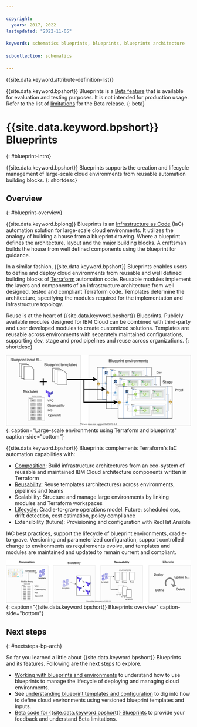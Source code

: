 ```yaml
---

copyright:
  years: 2017, 2022
lastupdated: "2022-11-05"

keywords: schematics blueprints, blueprints, blueprints architecture

subcollection: schematics

---
```


{{site.data.keyword.attribute-definition-list}}

{{site.data.keyword.bpshort}} Blueprints is a [Beta feature](/docs/schematics?topic=schematics-bp-beta-limitations) that is available for evaluation and testing purposes. It is not intended for production usage. Refer to the list of [limitations](/docs/schematics?topic=schematics-bp-beta-limitations) for the Beta release.
{: beta}

# {{site.data.keyword.bpshort}} Blueprints
{: #blueprint-intro}

{{site.data.keyword.bpshort}} Blueprints supports the creation and lifecycle management of large-scale cloud environments from reusable automation building blocks. 
{: shortdesc} 

## Overview
{: #blueprint-overview}

{{site.data.keyword.bplong}} Blueprints is an [Infrastructure as Code](https://www.redhat.com/en/topics/automation/what-is-infrastructure-as-code-iac) (IaC) automation solution for large-scale cloud environments. It utilizes the analogy of building a house from a blueprint drawing. Where a blueprint defines the architecture, layout and the major building blocks. A craftsman builds the house from well defined components using the blueprint for guidance.      

In a similar fashion, {{site.data.keyword.bpshort}} Blueprints enables users to define and deploy cloud environments from reusable and well defined building blocks of [Terraform](https://www.terraform.io) automation code. Reusable modules implement the layers and components of an infrastructure architecture from well designed, tested and compliant Terraform code. Templates determine the architecture, specifying the modules required for the implementation and infrastructure topology. 

Reuse is at the heart of {{site.data.keyword.bpshort}} Blueprints. Publicly available modules designed for IBM Cloud can be combined with third-party and user developed modules to create customized solutions. Templates are reusable across environments with separately maintained configurations, supporting dev, stage and prod pipelines and reuse across organizations. 
{: shortdesc} 


![Large-scale environments by using Terraform and blueprints](/images/bp-largescale-env.svg){: caption="Large-scale environments using Terraform and blueprints" caption-side="bottom"}


{{site.data.keyword.bpshort}} Blueprints complements Terraform's IaC automation capabilities with:
- [Composition](/docs/schematics?topic=schematics-define-blueprints): Build infrastructure architectures from an eco-system of reusable and maintained IBM Cloud architecture components written in Terraform
- [Reusability](/docs/schematics?topic=schematics-blueprint-templates): Reuse templates (architectures) across environments, pipelines and teams
- Scalability: Structure and manage large environments by linking modules and Terraform workspaces  
- [Lifecycle](/docs/schematics?topic=schematics-work-with-blueprints): Cradle-to-grave operations model. Future: scheduled ops, drift detection, cost estimation, policy compliance  
- Extensibility (future): Provisioning and configuration with RedHat Ansible              

IAC best practices, support the lifecycle of blueprint environments, cradle-to-grave. Versioning and parameterized configuration, support controlled change to environments as requirements evolve, and templates and modules are maintained and updated to remain current and compliant.   

![{{site.data.keyword.bpshort}} Blueprints overview](/images/blueprints-v2-Overview.svg){: caption="{{site.data.keyword.bpshort}} Blueprints overview" caption-side="bottom"}

## Next steps
{: #nextsteps-bp-arch}

So far you learned a little about {{site.data.keyword.bpshort}} Blueprints and its features. Following are the next steps to explore.

- [Working with blueprints and environments](/docs/schematics?topic=schematics-work-with-blueprints) to understand how to use blueprints to manage the lifecycle of deploying and managing cloud environments.
- See [understanding blueprint templates and configuration](/docs/schematics?topic=schematics-blueprint-templates) to dig into how to define cloud environments using versioned blueprint templates and inputs. 
- [Beta code for {{site.data.keyword.bpshort}} Blueprints](/docs/schematics?topic=schematics-bp-beta-limitations) to provide your feedback and understand Beta limitations.
